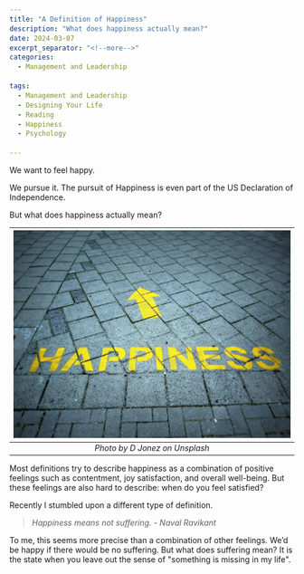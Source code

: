 ```yaml
---
title: "A Definition of Happiness"
description: "What does happiness actually mean?"
date: 2024-03-07
excerpt_separator: "<!--more-->"
categories:
  - Management and Leadership

tags:
  - Management and Leadership
  - Designing Your Life
  - Reading
  - Happiness
  - Psychology

---
```

We want to feel happy.

We pursue it. The pursuit of Happiness is even part of the US Declaration of Independence.

But what does happiness actually mean?

| ![image](/assets/images/d-jonez-happiness-unsplash.jpg) |
|:--:|
| *Photo by D Jonez on Unsplash* |

Most definitions try to describe happiness as a combination of positive feelings such as contentment, joy satisfaction, and overall well-being. But these feelings are also hard to describe: when do you feel satisfied?

Recently I stumbled upon a different type of definition.

> *Happiness means not suffering. - Naval Ravikant*
> 

To me, this seems more precise than a combination of other feelings. We’d be happy if there would be no suffering. But what does suffering mean? It is the state when you leave out the sense of "something is missing in my life".